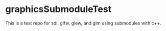 # graphicsSubmoduleTest
This is a test repo for sdl, glfw, glew, and glm using submodules with c++.
